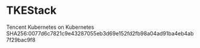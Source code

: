 # TKEStack
Tencent Kubernetes on Kubernetes
SHA256:0077d6c7821c9e43287055eb3d69e152fd2fb98a04ad91ba4eb4ab7f29bac9f8
